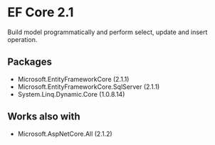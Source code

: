 # EF Core 2.1
Build model programmatically and perform select, update and insert operation.

## Packages
* Microsoft.EntityFrameworkCore (2.1.1)
* Microsoft.EntityFrameworkCore.SqlServer (2.1.1)
* System.Linq.Dynamic.Core (1.0.8.14)

## Works also with
* Microsoft.AspNetCore.All (2.1.2)